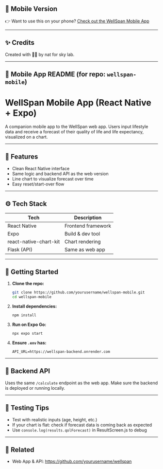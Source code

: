 ## 📱 Mobile Version
👉 Want to use this on your phone? [Check out the WellSpan Mobile App](https://github.com/natlydrad/wellspan-mobile)

---

## ✨ Credits
Created with 🤍🐸 by nat for sky lab.

---

## 📱 Mobile App README (for repo: `wellspan-mobile`)

# WellSpan Mobile App (React Native + Expo)

A companion mobile app to the WellSpan web app. Users input lifestyle data and receive a forecast of their quality of life and life expectancy, visualized on a chart.

---

## 📱 Features
- Clean React Native interface
- Same logic and backend API as the web version
- Line chart to visualize forecast over time
- Easy reset/start-over flow

---

## ⚙️ Tech Stack
| Tech               | Description         |
|--------------------|---------------------|
| React Native       | Frontend framework  |
| Expo               | Build & dev tool    |
| react-native-chart-kit | Chart rendering |
| Flask (API)        | Same as web app     |

---

## 🚀 Getting Started

1. **Clone the repo:**
   ```bash
   git clone https://github.com/yourusername/wellspan-mobile.git
   cd wellspan-mobile
   ```

2. **Install dependencies:**
   ```bash
   npm install
   ```

3. **Run on Expo Go:**
   ```bash
   npx expo start
   ```

4. **Ensure `.env` has:**
   ```env
   API_URL=https://wellspan-backend.onrender.com
   ```

---

## 📡 Backend API
Uses the same `/calculate` endpoint as the web app.
Make sure the backend is deployed or running locally.

---

## 🧪 Testing Tips
- Test with realistic inputs (age, height, etc.)
- If your chart is flat: check if forecast data is coming back as expected
- Use `console.log(results.qolForecast)` in ResultScreen.js to debug

---

## 🔗 Related
- Web App & API: https://github.com/yourusername/wellspan
